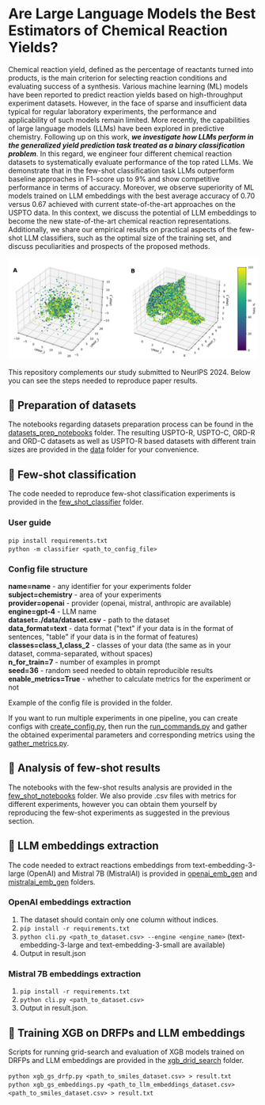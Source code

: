 # Are Large Language Models the Best Estimators of Chemical Reaction Yields?

Chemical reaction yield, defined as the percentage of reactants turned into products, is the main criterion for selecting reaction conditions and evaluating success of a synthesis. Various machine learning (ML) models have been reported to predict reaction yields based on high-throughput experiment datasets. However, in the face of sparse and insufficient data typical for regular laboratory experiments, the performance and applicability of such models remain limited. More recently, the capabilities of large language models (LLMs) have been explored in predictive chemistry. Following up on this work, ***we investigate how LLMs perform in the generalized yield prediction task treated as a binary classification problem***. In this regard, we engineer four different chemical reaction datasets to systematically evaluate performance of the top rated LLMs. We demonstrate that in the few-shot classification task LLMs outperform baseline approaches in F1-score up to 9\% and show competitive performance in terms of accuracy. Moreover, we observe superiority of ML models trained on LLM embeddings with the best average accuracy of 0.70 versus 0.67 achieved with current state-of-the-art approaches on the USPTO data. In this context, we discuss the potential of LLM embeddings to become the new state-of-the-art chemical reaction representations. Additionally, we share our empirical results on practical aspects of the few-shot LLM classifiers, such as the optimal size of the training set, and discuss peculiarities and prospects of the proposed methods.

![alt text](./images/emb_gradient.jpg)

This repository complements our study submitted to NeurIPS 2024. Below you can see the steps needed to reproduce paper results.

## :pushpin: Preparation of datasets
The notebooks regarding datasets preparation process can be found in the [datasets_prep_notebooks](./datasets_prep_notebooks) folder. The resulting USPTO-R, USPTO-C, ORD-R and ORD-C datasets as well as USPTO-R based datasets with different train sizes are provided in the [data](./data) folder for your convenience.

## :pushpin: Few-shot classification
The code needed to reproduce few-shot classification experiments is provided in the [few_shot_classifier](./few_shot_classifier/) folder.

### User guide

`pip install requirements.txt`</br>
`python -m classifier <path_to_config_file>`

### Config file structure

**name=name**  - any identifier for your experiments folder</br>
**subject=chemistry** - area of your experiments</br>
**provider=openai** - provider (openai, mistral, anthropic are available)</br>
**engine=gpt-4** - LLM name</br>
**dataset=./data/dataset.csv** - path to the dataset</br>
**data_format=text** - data format ("text" if your data is in the format of sentences, "table" if your data is in the format of features)</br>
**classes=class_1,class_2** - classes of your data (the same as in your dataset, comma-separated, without spaces)</br>
**n_for_train=7** - number of examples in prompt</br>
**seed=36** - random seed needed to obtain reproducible results</br>
**enable_metrics=True** - whether to calculate metrics for the experiment or not</br>

Example of the config file is provided in the folder.

If you want to run multiple experiments in one pipeline, you can create configs with [create_config.py](./few_shot_classifier/create_config.py), then run the [run_commands.py](./few_shot_classifier/run_commands.py) and gather the obtained experimental parameters and corresponding metrics using the [gather_metrics.py](./few_shot_classifier/gather_metrics.py).

## :pushpin: Analysis of few-shot results
The notebooks with the few-shot results analysis are provided in the [few_shot_notebooks](./few_shot_notebooks/) folder.  We also provide .csv files with metrics for different experiments, however you can obtain them yourself by reproducing the few-shot experiments as suggested in the previous section.

## :pushpin: LLM embeddings extraction

The code needed to extract reactions embeddings from text-embedding-3-large (OpenAI) and Mistral 7B (MistralAI) is provided in [openai_emb_gen](./openai_emb_gen/) and [mistralai_emb_gen](./mistralai_emb_gen/) folders.

### OpenAI embeddings extraction

1. The dataset should contain only one column without indices.
2. `pip install -r requirements.txt`
3. `python cli.py <path_to_dataset.csv> --engine <engine_name>` (text-embedding-3-large and text-embedding-3-small are available)
4. Output in result.json

### Mistral 7B embeddings extraction

1. `pip install -r requirements.txt`
2. `python cli.py <path_to_dataset.csv>`
3. Output in result.json.

## :pushpin: Training XGB on DRFPs and LLM embeddings

Scripts for running grid-search and evaluation of XGB models trained on DRFPs and LLM embeddings are provided in the [xgb_drid_search](./xgb_grid_search/) folder.

`python xgb_gs_drfp.py <path_to_smiles_dataset.csv> > result.txt`</br>
`python xgb_gs_embeddings.py <path_to_llm_embeddings_dataset.csv> <path_to_smiles_dataset.csv> > result.txt`
